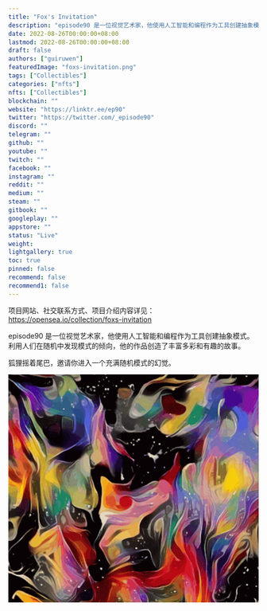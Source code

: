 ```yaml
---
title: "Fox's Invitation"
description: "episode90 是一位视觉艺术家，他使用人工智能和编程作为工具创建抽象模式。"
date: 2022-08-26T00:00:00+08:00
lastmod: 2022-08-26T00:00:00+08:00
draft: false
authors: ["guiruwen"]
featuredImage: "foxs-invitation.png"
tags: ["Collectibles"]
categories: ["nfts"]
nfts: ["Collectibles"]
blockchain: ""
website: "https://linktr.ee/ep90"
twitter: "https://twitter.com/_episode90"
discord: ""
telegram: ""
github: ""
youtube: ""
twitch: ""
facebook: ""
instagram: ""
reddit: ""
medium: ""
steam: ""
gitbook: ""
googleplay: ""
appstore: ""
status: "Live"
weight: 
lightgallery: true
toc: true
pinned: false
recommend: false
recommend1: false
---
```

项目网站、社交联系方式、项目介绍内容详见：https://opensea.io/collection/foxs-invitation

episode90 是一位视觉艺术家，他使用人工智能和编程作为工具创建抽象模式。利用人们在随机中发现模式的倾向，他的作品创造了丰富多彩和有趣的故事。

狐狸摇着尾巴，邀请你进入一个充满随机模式的幻觉。

![nft](01.png)

